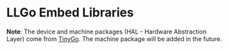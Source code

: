 # LLGo Embed Libraries

**Note**: The device and machine packages (HAL - Hardware Abstraction Layer) come from [TinyGo](https://tinygo.org/). The machine package will be added in the future.
